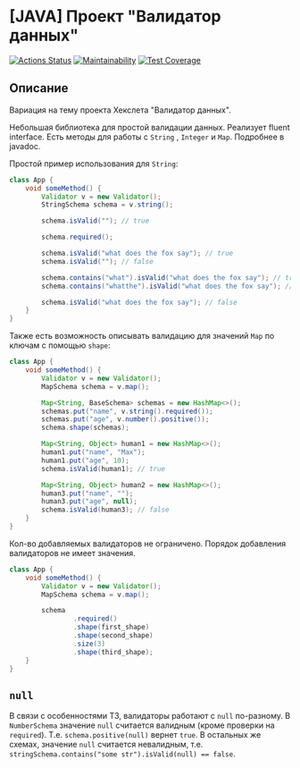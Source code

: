 # [JAVA] Проект "Валидатор данных"

[![Actions Status](https://github.com/danielvinogradov/java-project-lvl3/workflows/java-ci/badge.svg)](https://github.com/danielvinogradov/java-project-lvl3/actions)
[![Maintainability](https://api.codeclimate.com/v1/badges/57d87ecee4f4fcb2124e/maintainability)](https://codeclimate.com/github/danielvinogradov/java-project-lvl3/maintainability)
[![Test Coverage](https://api.codeclimate.com/v1/badges/57d87ecee4f4fcb2124e/test_coverage)](https://codeclimate.com/github/danielvinogradov/java-project-lvl3/test_coverage)

## Описание

Вариация на тему проекта Хекслета "Валидатор данных".

Небольшая библиотека для простой валидации данных. Реализует fluent interface. Есть методы для работы с `String`
, `Integer` и `Map`. Подробнее в javadoc.

Простой пример использования для `String`:

```java
class App {
    void someMethod() {
        Validator v = new Validator();
        StringSchema schema = v.string();

        schema.isValid(""); // true

        schema.required();

        schema.isValid("what does the fox say"); // true
        schema.isValid(""); // false

        schema.contains("what").isValid("what does the fox say"); // true
        schema.contains("whatthe").isValid("what does the fox say"); // false

        schema.isValid("what does the fox say"); // false       
    }
}
```

Также есть возможность описывать валидацию для значений `Map` по ключам с помощью `shape`:

```java
class App {
    void someMethod() {
        Validator v = new Validator();
        MapSchema schema = v.map();

        Map<String, BaseSchema> schemas = new HashMap<>();
        schemas.put("name", v.string().required());
        schemas.put("age", v.number().positive());
        schema.shape(schemas);

        Map<String, Object> human1 = new HashMap<>();
        human1.put("name", "Max");
        human1.put("age", 10);
        schema.isValid(human1); // true

        Map<String, Object> human2 = new HashMap<>();
        human3.put("name", "");
        human3.put("age", null);
        schema.isValid(human3); // false
    }
}
```

Кол-во добавляемых валидаторов не ограничено. Порядок добавления валидаторов не имеет значения.

```java
class App {
    void someMethod() {
        Validator v = new Validator();
        MapSchema schema = v.map();

        schema
                .required()
                .shape(first_shape)
                .shape(second_shape)
                .size(3)
                .shape(third_shape);
    }
}
```

## `null`

В связи с особенностями ТЗ, валидаторы работают с `null` по-разному. В `NumberSchema` значение `null`
считается валидным (кроме проверки на `required`). Т.е. `schema.positive(null)` вернет `true`. В остальных же схемах,
значение `null` считается невалидным, т.е. `stringSchema.contains("some str").isValid(null) == false`.
